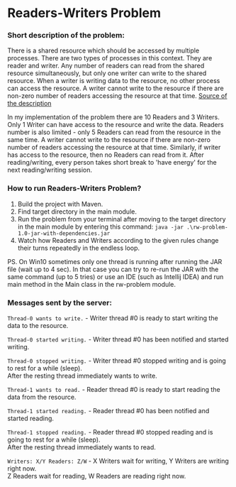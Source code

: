 # Readers-Writers Problem

### Short description of the problem:

There is a shared resource which should be accessed by multiple processes.
There are two types of processes in this context. They are reader and writer.
Any number of readers can read from the shared resource simultaneously,
but only one writer can write to the shared resource. When a writer is
writing data to the resource, no other process can access the resource.
A writer cannot write to the resource if there are non-zero number of
readers accessing the resource at that time. [Source of the description](https://www.studytonight.com/operating-system/readers-writer-problem)

In my implementation of the problem there are 10 Readers and 3 Writers.
Only 1 Writer can have access to the resource and write the data.
Readers number is also limited - only 5 Readers can read from the resource in the
same time. A writer cannot write to the resource if there are non-zero number of
readers accessing the resource at that time. Similarly, if writer has access to the
resource, then no Readers can read from it. After reading/writing, every person
takes short break to 'have energy' for the next reading/writing session.


### How to run Readers-Writers Problem?
1. Build the project with Maven.
2. Find target directory in the main module.
3. Run the problem from your terminal after moving to the target directory in the main
 module by entering this command:
    `java -jar .\rw-problem-1.0-jar-with-dependencies.jar`
4. Watch how Readers and Writers according to the given rules change their turns repeatedly
in the endless loop.

PS. On Win10 sometimes only one thread is running after running the JAR file (wait up to 4 sec). In that case
you can try to re-run the JAR with the same command (up to 5 tries) or use an IDE (such as Intellij IDEA)
and run main method in the Main class in the rw-problem module.


### Messages sent by the server:
    
`Thread-0 wants to write.` - Writer thread #0 is ready to start writing the data to the resource.

`Thread-0 started writing.` - Writer thread #0 has been notified and started writing.

`Thread-0 stopped writing.` - Writer thread #0 stopped writing and is going to rest for a while (sleep).<br />
                              After the resting thread immediately wants to write.
                              
`Thread-1 wants to read.` - Reader thread #0 is ready to start reading the data from the resource.

`Thread-1 started reading.` - Reader thread #0 has been notified and started reading.

`Thread-1 stopped reading.` - Reader thread #0 stopped reading and is going to rest for a while (sleep).<br />
                              After the resting thread immediately wants to read.
                              
`Writers: X/Y Readers: Z/W` - X Writers wait for writing, Y Writers are writing right now.<br />
			                  Z Readers wait for reading, W Readers are reading right now.
